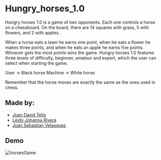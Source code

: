 # Hungry_horses_1.0

Hungry horses 1.0 is a game of two opponents. Each one controls a horse on a chessboard. On the board, there are 14 squares with grass, 5 with flowers, and 2 with apples.

When a horse eats a lawn he earns one point, when he eats a flower he makes three points, and when he eats an apple he earns five points. Whoever gets the most points wins the game. Hungry horses 1.0 features three levels of difficulty, beginner, amateur and expert, which the user can select when starting the game.

User -> Black horse
Machine -> White horse

Remember that the horse moves are exactly the same as the ones used in chess.

## Made by:

- [Juan David Tello](https://github.com/juanchotello98)
- [Leidy Johanna Rivera](https://github.com/LeidyJr)
- [Juan Sebastian Velasquez](https://github.com/Odzen)

## Demo

![horsesGame](https://user-images.githubusercontent.com/49286935/182283244-75e289eb-a0ff-439e-be5b-665220f59d67.png)
